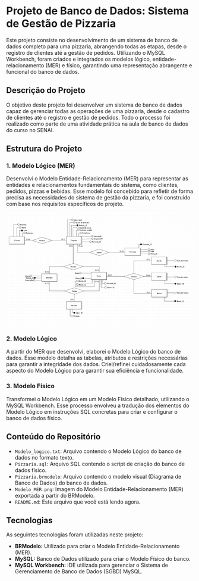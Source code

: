 # Projeto de Banco de Dados: Sistema de Gestão de Pizzaria

Este projeto consiste no desenvolvimento de um sistema de banco de dados completo para uma pizzaria, abrangendo todas as etapas, desde o registro de clientes até a gestão de pedidos. Utilizando o MySQL Workbench, foram criados e integrados os modelos lógico, entidade-relacionamento (MER) e físico, garantindo uma representação abrangente e funcional do banco de dados.

## Descrição do Projeto

O objetivo deste projeto foi desenvolver um sistema de banco de dados capaz de gerenciar todas as operações de uma pizzaria, desde o cadastro de clientes até o registro e gestão de pedidos. Todo o processo foi realizado como parte de uma atividade prática na aula de banco de dados do curso no SENAI.

## Estrutura do Projeto

### 1. Modelo Lógico (MER)

Desenvolvi o Modelo Entidade-Relacionamento (MER) para representar as entidades e relacionamentos fundamentais do sistema, como clientes, pedidos, pizzas e bebidas. Esse modelo foi concebido para refletir de forma precisa as necessidades do sistema de gestão da pizzaria, e foi construído com base nos requisitos específicos do projeto.

![Modelo Entidade-Relacionamento (MER)](Modelo_MER.jpg)

### 2. Modelo Lógico

A partir do MER que desenvolvi, elaborei o Modelo Lógico do banco de dados. Esse modelo detalha as tabelas, atributos e restrições necessárias para garantir a integridade dos dados. Criei/refinei cuidadosamente cada aspecto do Modelo Lógico para garantir sua eficiência e funcionalidade.

### 3. Modelo Físico

Transformei o Modelo Lógico em um Modelo Físico detalhado, utilizando o MySQL Workbench. Esse processo envolveu a tradução dos elementos do Modelo Lógico em instruções SQL concretas para criar e configurar o banco de dados físico.

## Conteúdo do Repositório

- `Modelo_logico.txt`: Arquivo contendo o Modelo Lógico do banco de dados no formato texto.
- `Pizzaria.sql`: Arquivo SQL contendo o script de criação do banco de dados físico.
- `Pizzaria.brmodelo`: Arquivo contendo o modelo visual (Diagrama de Banco de Dados) do banco de dados.
- `Modelo_MER.png`: Imagem do Modelo Entidade-Relacionamento (MER) exportada a partir do BRModelo.
- `README.md`: Este arquivo que você está lendo agora.
  
## Tecnologias

As seguintes tecnologias foram utilizadas neste projeto:

- **BRModelo:** Utilizado para criar o Modelo Entidade-Relacionamento (MER).
- **MySQL:** Banco de Dados utilizado para criar o Modelo Físico do banco.
- **MySQL Workbench:** IDE utilizada para gerenciar o Sistema de Gerenciamento de Banco de Dados (SGBD) MySQL.

